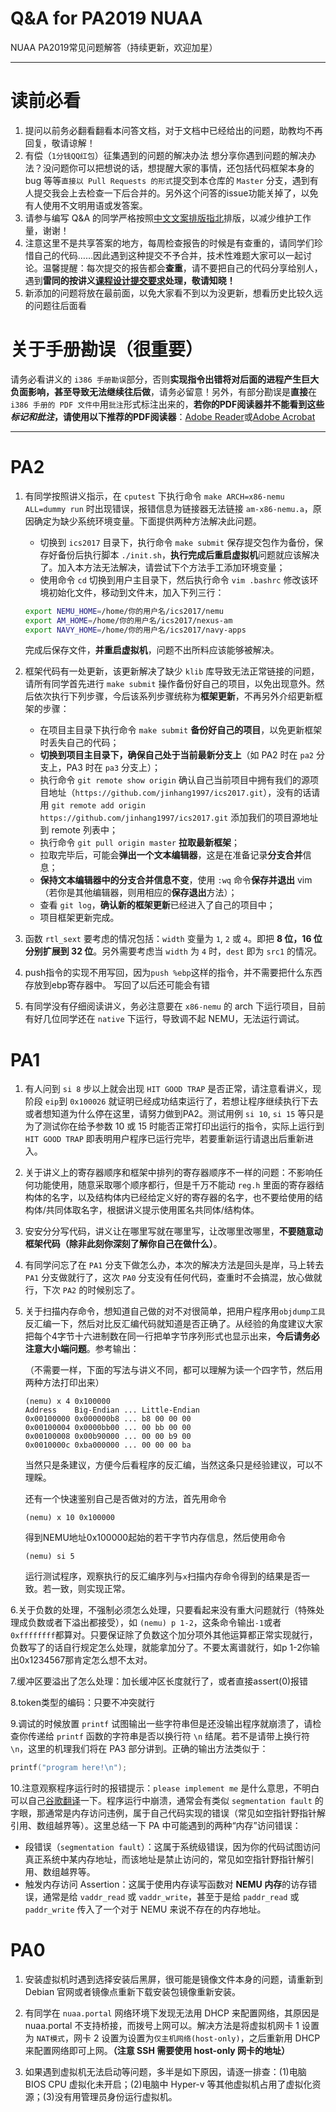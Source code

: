 # Q&A for PA2019 NUAA

NUAA PA2019常见问题解答（持续更新，欢迎加星）

------

# 读前必看

1. 提问以前务必翻看翻看本问答文档，对于文档中已经给出的问题，助教均不再回复，敬请谅解！
2. 有偿（`1分钱QQ红包`）征集遇到的问题的解决办法
   想分享你遇到问题的解决办法？没问题你可以把想说的话，想提醒大家的事情，还包括代码框架本身的 bug 等等`直接以 Pull Requests 的形式`提交到本仓库的 `Master` 分支，遇到有人提交我会上去检查一下后合并的。另外这个问答的issue功能关掉了，以免有人使用不文明用语或发答案。
3. 请参与编写 Q&A 的同学严格按照[中文文案排版指北](https://github.com/sparanoid/chinese-copywriting-guidelines)排版，以减少维护工作量，谢谢！
4. 注意这里不是共享答案的地方，每周检查报告的时候是有查重的，请同学们珍惜自己的代码……因此遇到这种提交不予合并，技术性难题大家可以一起讨论。温馨提醒：每次提交的报告都会**查重**，请不要把自己的代码分享给别人，遇到**雷同的按讲义[课程设计提交要求](https://www.jinhangdev.cn/ics/text/others/submit-requirement.html#关于学术诚信)处理，敬请知晓！**
5. 新添加的问题将放在最前面，以免大家看不到以为没更新，想看历史比较久远的问题往后面看


# 关于手册勘误（很重要）

请务必看讲义的 `i386 手册勘误`部分，否则**实现指令出错将对后面的进程产生巨大负面影响，甚至导致无法继续往后做**，请务必留意！另外，有部分勘误是**直接**在 `i386 手册的 PDF 文件中`用`批注`形式标注出来的，**若你的PDF阅读器并不能看到这些*标记和批注*，请使用以下推荐的PDF阅读器**：[Adobe Reader](https://adobe-reader.en.softonic.com/)或[Adobe Acrobat](https://get.adobe.com/cn/reader/otherversions/)

---

# PA2

1. 有同学按照讲义指示，在 `cputest` 下执行命令 `make ARCH=x86-nemu ALL=dummy run` 时出现错误，报错信息为链接器无法链接 `am-x86-nemu.a`，原因确定为缺少系统环境变量。下面提供两种方法解决此问题。
   * 切换到 `ics2017` 目录下，执行命令 `make submit` 保存提交包作为备份，保存好备份后执行脚本 `./init.sh`，**执行完成后重启虚拟机**问题就应该解决了。加入本方法无法解决，请尝试下个方法手工添加环境变量；
   * 使用命令 `cd` 切换到用户主目录下，然后执行命令 `vim .bashrc` 修改该环境初始化文件，移动到文件末，加入下列三行：
   ```bash
   export NEMU_HOME=/home/你的用户名/ics2017/nemu
   export AM_HOME=/home/你的用户名/ics2017/nexus-am
   export NAVY_HOME=/home/你的用户名/ics2017/navy-apps
   ```
   完成后保存文件，**并重启虚拟机**，问题不出所料应该能够被解决。
   
2. 框架代码有一处更新，该更新解决了缺少 `klib` 库导致无法正常链接的问题，请所有同学首先进行 `make submit` 操作备份好自己的项目，以免出现意外。然后依次执行下列步骤，今后该系列步骤统称为**框架更新**，不再另外介绍更新框架的步骤：
   * 在项目主目录下执行命令 `make submit` **备份好自己的项目**，以免更新框架时丢失自己的代码；
   * **切换到项目主目录下，确保自己处于当前最新分支上**（如 PA2 时在 `pa2` 分支上，PA3 时在 `pa3` 分支上）；
   * 执行命令 `git remote show origin` 确认自己当前项目中拥有我们的源项目地址（`https://github.com/jinhang1997/ics2017.git`），没有的话请用 `git remote add origin https://github.com/jinhang1997/ics2017.git` 添加我们的项目源地址到 remote 列表中；
   * 执行命令 `git pull origin master` **拉取最新框架**；
   * 拉取完毕后，可能会**弹出一个文本编辑器**，这是在准备记录**分支合并**信息；
   * **保持文本编辑器中的分支合并信息不变**，使用 `:wq` 命令**保存并退出** vim（若你是其他编辑器，则用相应的**保存退出**方法）；
   * 查看 `git log`，**确认新的框架更新**已经进入了自己的项目中；
   * 项目框架更新完成。

3. 函数 `rtl_sext` 要考虑的情况包括：`width` 变量为 `1`, `2` 或 `4`。即把 **8 位，16 位分别扩展到 32 位**。另外需要考虑当 `width` 为 `4` 时，`dest` 即为 `src1` 的情况。

4. push指令的实现不用写回，因为`push %ebp`这样的指令，并不需要把什么东西存放到ebp寄存器中。 写回了以后还可能会有错

5. 有同学没有仔细阅读讲义，务必注意要在 `x86-nemu` 的 arch 下运行项目，目前有好几位同学还在 `native` 下运行，导致调不起 NEMU，无法运行调试。

# PA1

1. 有人问到 `si 8` 步以上就会出现 `HIT GOOD TRAP` 是否正常，请注意看讲义，现阶段 `eip`到 `0x100026` 就证明已经成功结束运行了，若想让程序继续执行下去或者想知道为什么停在这里，请努力做到PA2。测试用例 `si 10`, `si 15` 等只是为了测试你在给予参数 10 或 15 时能否正常打印出运行的指令，实际上运行到 `HIT GOOD TRAP` 即表明用户程序已运行完毕，若要重新运行请退出后重新进入。

2. 关于讲义上的寄存器顺序和框架中排列的寄存器顺序不一样的问题：不影响任何功能使用，随意采取哪个顺序都行，但是千万不能动 `reg.h` 里面的寄存器结构体的名字，以及结构体内已经给定义好的寄存器的名字，也不要给使用的结构体/共同体取名字，根据讲义提示使用匿名共同体/结构体。

3. 安安分分写代码，讲义让在哪里写就在哪里写，让改哪里改哪里，**不要随意动框架代码（除非此刻你深刻了解你自己在做什么）**。

4. 有同学问忘了在 `PA1` 分支下做怎么办，本次的解决方法是回头是岸，马上转去 `PA1` 分支做就行了，这次 `PA0` 分支没有任何代码，查重时不会搞混，放心做就行，下次 `PA2` 的时候别忘了。

5. 关于扫描内存命令，想知道自己做的对不对很简单，把用户程序用`objdump工具`反汇编一下，然后对比反汇编代码就知道是否正确了。从经验的角度建议大家把每个4字节十六进制数在同一行把单字节序列形式也显示出来，**今后请务必注意大小端问题**。参考输出：

   （不需要一样，下面的写法与讲义不同，都可以理解为读一个四字节，然后用两种方法打印出来）

   ```
   (nemu) x 4 0x100000
   Address    Big-Endian ... Little-Endian
   0x00100000 0x000000b8 ... b8 00 00 00
   0x00100004 0x0000bb00 ... 00 bb 00 00
   0x00100008 0x00b90000 ... 00 00 b9 00
   0x0010000c 0xba000000 ... 00 00 00 ba
   ```

   当然只是条建议，方便今后看程序的反汇编，当然这条只是经验建议，可以不理睬。

   还有一个快速鉴别自己是否做对的方法，首先用命令

   ```
   (nemu) x 10 0x100000
   ```

   得到NEMU地址0x100000起始的若干字节内存信息，然后使用命令

   ```
   (nemu) si 5
   ```

   运行测试程序，观察执行的反汇编序列与`x`扫描内存命令得到的结果是否一致。若一致，则实现正常。

6.关于负数的处理，不强制必须怎么处理，只要看起来没有重大问题就行（特殊处理成负数或者下溢出都接受），如 `(nemu) p 1-2`，这条命令输出`-1`或者`0xffffffff`都算对。只要保证除了负数这个加分项外其他运算都正常实现就行，负数写了的话自行规定怎么处理，就能拿加分了。不要太离谱就行，如p 1-2你输出0x1234567那肯定怎么想不太对。

7.缓冲区要溢出了怎么处理：加长缓冲区长度就行了，或者直接assert(0)报错

8.token类型的编码：只要不冲突就行

9.调试的时候放置 `printf` 试图输出一些字符串但是还没输出程序就崩溃了，请检查你传递给 `printf` 函数的字符串是否以换行符 `\n` 结尾。若不是请带上换行符 `\n`，这里的机理我们将在 PA3 部分讲到。正确的输出方法类似于：
```c
printf("program here!\n");
```

10.注意观察程序运行时的报错提示：`please implement me` 是什么意思，不明白可以自己[谷歌翻译](https://translate.google.cn/)一下。程序运行中崩溃，通常会有类似 `segmentation fault` 的字眼，那通常是内存访问违例，属于自己代码实现的错误（常见如空指针野指针解引用、数组越界等）。这里总结一下 PA 中可能遇到的两种“内存”访问错误：
* 段错误（`segmentation fault`）：这属于系统级错误，因为你的代码试图访问真正系统中某内存地址，而该地址是禁止访问的，常见如空指针野指针解引用、数组越界等。
* 触发内存访问 Assertion：这属于使用内存读写函数对 **NEMU 内存**的访存错误，通常是给 `vaddr_read` 或 `vaddr_write`，甚至于是给 `paddr_read` 或 `paddr_write` 传入了一个对于 NEMU 来说不存在的内存地址。


# PA0

1. 安装虚拟机时遇到选择安装后黑屏，很可能是镜像文件本身的问题，请重新到 Debian 官网或者镜像点重新下载安装包镜像重新安装。

2. 有同学在 `nuaa.portal` 网络环境下发现无法用 DHCP 来配置网络，其原因是 nuaa.portal 不支持桥接，而拨号上网可以。解决方法是将虚拟机网卡 1 设置为 `NAT模式`，网卡 2 设置为设置为`仅主机网络(host-only)`，之后重新用 DHCP 来配置网络即可上网。**（注意 SSH 需要使用 host-only 网卡的地址）**

3. 如果遇到虚拟机无法启动等问题，多半是如下原因，请逐一排查：(1)电脑 BIOS CPU 虚拟化未开启；(2)电脑中 Hyper-v 等其他虚拟机占用了虚拟化资源；(3)没有用管理员身份运行虚拟机。
